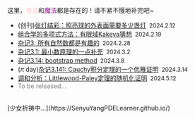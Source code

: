 <style>
.bjimg{
  position: fixed;
  top: 0;
  left: 0;
  width:100%;
height:100%;
min-width: 1000px;
z-index:-10;
zoom: 1;
  background-image: url();
  background-repeat: no-repeat;
  background-size: contain;
  background-position: center 0;
  opacity: 0.2;
  }
</style>
<head>    
<script src="https://cdn.mathjax.org/mathjax/latest/MathJax.js?config=TeX-AMS-MML_HTMLorMML" type="text/javascript"></script>
<script type="text/x-mathjax-config">
MathJax.Hub.Config({
        tex2jax: {
        skipTags: ['script', 'noscript', 'style', 'textarea', 'pre'],
        inlineMath: [['$','$']]
        }
});
</script>
</head>
<div class="bjimg"></div>

这里，<font color="Pink">奇迹</font>和<font color="Purple">魔法</font>都是存在的！请不紧不慢地补完吧~

- (创刊)<a href="https://senyuyangpdelearner.github.io/article1/" target="_blank">张灯结彩：照亮球的外表面需要多少盏灯</a>&ensp;<font size="2">2024.2.12</font> <br/>
- <a href="https://senyuyangpdelearner.github.io/article2/" target="_blank">组合学的多项式方法：有限域Kakeya猜想</a>&ensp;<font size="2">2024.2.19</font> <br/>
- <a href="https://senyuyangpdelearner.github.io/rambling3/" target="_blank">杂记3: 所有自然数都是有趣的</a>&ensp;<font size="2">2024.2.28</font> <br/>
- <a href="https://senyuyangpdelearner.github.io/rambling3.1/" target="_blank">杂记3.1: 最小数原理的一点补充</a>&ensp;<font size="2">2024.3.2</font> <br/>
- <a href="https://senyuyangpdelearner.github.io/rambling3.14/" target="_blank">杂记3.14: bootstrap method</a>&ensp;<font size="2">2024.3.8</font> <br/>
- ($\pi$ day)<a href="https://senyuyangpdelearner.github.io/rambling3.141/" target="_blank">杂记3.141: Cauchy积分定理的一个优雅证明</a>&ensp;<font size="2">2024.3.14</font> <br/>
- <a href="https://senyuyangpdelearner.github.io/article3/" target="_blank">调和分析：Littlewood-Paley定理的随机化证明</a>&ensp;<font size="2">2024.5.12</font> <br/>
- <font color="grey">To be released...</font>

<br/>
[少女祈祷中...](https://SenyuYangPDELearner.github.io/)

